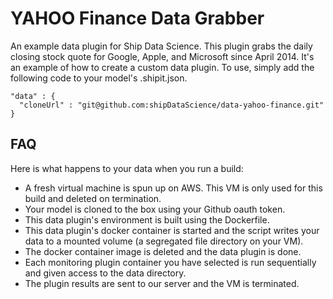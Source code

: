 YAHOO Finance Data Grabber
==============

An example data plugin for Ship Data Science.
This plugin grabs the daily closing stock quote for Google, Apple, and Microsoft since April 2014.
It's an example of how to create a custom data plugin.
To use, simply add the following code to your model's .shipit.json.

```
"data" : {
  "cloneUrl" : "git@github.com:shipDataScience/data-yahoo-finance.git"
}
```

FAQ
--------
Here is what happens to your data when you run a build:

 - A fresh virtual machine is spun up on AWS. This VM is only used for this build and deleted on termination.
 - Your model is cloned to the box using your Github oauth token.
 - This data plugin's environment is built using the Dockerfile.
 - This data plugin's docker container is started and the script writes your data to a mounted volume (a segregated file directory on your VM).
 - The docker container image is deleted and the data plugin is done.
 - Each monitoring plugin container you have selected is run sequentially and given access to the data directory.
 - The plugin results are sent to our server and the VM is terminated.
  


